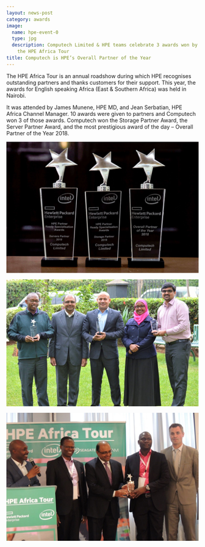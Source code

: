 ```yaml
---
layout: news-post
category: awards
image:
  name: hpe-event-0
  type: jpg
  description: Computech Limited & HPE teams celebrate 3 awards won by Computech during
    the HPE Africa Tour
title: Computech is HPE’s Overall Partner of the Year
---
```


The HPE Africa Tour is an annual roadshow during which HPE recognises outstanding partners and thanks customers for their support. This year, the awards for English speaking Africa (East & Southern Africa) was held in Nairobi.

It was attended by James Munene, HPE MD, and Jean Serbatian, HPE Africa Channel Manager. 10 awards were given to partners and Computech won 3 of those awards. Computech won the Storage Partner Award, the Server Partner Award, and the most prestigious award of the day – Overall Partner of the Year 2018.

![Computech’s 3 awards won at the event, the highest number won by any partner](/assets/news/hpe-event-1.jpg)

![Computech Limited’s team celebrates winning 3 awards](/assets/news/hpe-event-2.jpg)

![Computech Limited’s Dipak Galaiya and David Okwach receive the Overall HPE Partner of the Year Award, while HPE East Africa MD James Munene looks on.](/assets/news/hpe-event-3.jpg)